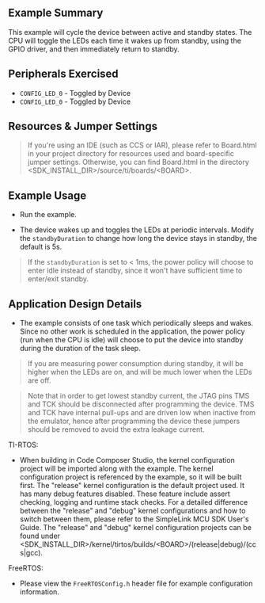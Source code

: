 ## Example Summary

This example will cycle the device between active and standby states. The CPU
will toggle the LEDs each time it wakes up from standby, using the GPIO driver,
and then immediately return to standby.

## Peripherals Exercised

* `CONFIG_LED_0` - Toggled by Device
* `CONFIG_LED_0` - Toggled by Device

## Resources & Jumper Settings

> If you're using an IDE (such as CCS or IAR), please refer to Board.html in
your project directory for resources used and board-specific jumper settings.
Otherwise, you can find Board.html in the directory
&lt;SDK_INSTALL_DIR&gt;/source/ti/boards/&lt;BOARD&gt;.


## Example Usage

* Run the example.

* The device wakes up and toggles the LEDs at periodic intervals.
Modify the `standbyDuration` to change how long the device stays in standby,
the default is 5s.

>If the `standbyDuration` is set to < 1ms, the power policy will
choose to enter idle instead of standby, since it won't have sufficient time
to enter/exit standby.

## Application Design Details

* The example consists of one task which periodically sleeps and wakes.
Since no other work is scheduled in the application, the power policy
(run when the CPU is idle) will choose to put the device into standby during
the duration of the task sleep.

>If you are measuring power consumption during standby, it will be higher when
the LEDs are on, and will be much lower when the LEDs are off.

>Note that in order to get lowest standby current, the JTAG pins TMS and TCK
should be disconnected after programming the device. TMS and TCK have internal
pull-ups and are driven low when inactive from the emulator, hence after
programming the device these jumpers should be removed to avoid the extra
leakage current.

TI-RTOS:

* When building in Code Composer Studio, the kernel configuration project will
be imported along with the example. The kernel configuration project is
referenced by the example, so it will be built first. The "release" kernel
configuration is the default project used. It has many debug features disabled.
These feature include assert checking, logging and runtime stack checks. For a
detailed difference between the "release" and "debug" kernel configurations and
how to switch between them, please refer to the SimpleLink MCU SDK User's
Guide. The "release" and "debug" kernel configuration projects can be found
under &lt;SDK_INSTALL_DIR&gt;/kernel/tirtos/builds/&lt;BOARD&gt;/(release|debug)/(ccs|gcc).

FreeRTOS:

* Please view the `FreeRTOSConfig.h` header file for example configuration
information.
